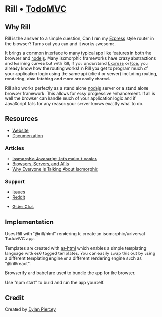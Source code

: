 # Rill • [TodoMVC](http://todomvc.com)

## Why Rill

Rill is the answer to a simple question; Can I run my [Express](https://github.com/expressjs/express) style router in the browser? Turns out you can and it works awesome.

It brings a common interface to many typical app like features in both the browser and [nodejs](https://nodejs.org). Many isomorphic frameworks have crazy abstractions and learning curves but with Rill, if you understand [Express](https://github.com/expressjs/express) or [Koa](https://github.com/koajs/koa), you already know how the routing works! In Rill you get to program much of your application logic using the same api (client or server) including routing, rendering, data fetching and more are easily shared.

Rill also works perfectly as a stand alone [nodejs](https://nodejs.org) server or a stand alone browser framework. This allows for easy progressive enhancement. If all is well the browser can handle much of your application logic and if JavaScript fails for any reason your server knows exactly what to do.


## Resources

- [Website](https://github.com/rill-js/rill)
- [Documentation](https://github.com/rill-js/rill/tree/master/docs/api)

### Articles

- [Isomorphic Javascript, let’s make it easier.](https://medium.com/@pierceydylan/isomorphic-javascript-it-just-has-to-work-b9da5b0c8035)
- [Browsers, Servers, and APIs](https://medium.com/@iamjohnhenry/browsers-servers-and-apis-2f7b10523f39)
- [Why Everyone is Talking About Isomorphic](https://medium.com/capital-one-developers/why-everyone-is-talking-about-isomorphic-universal-javascript-and-why-it-matters-38c07c87905#.mdd84j28m)

### Support

- [Issues](https://github.com/rill-js/rill/issues)
- [Reddit](https://www.reddit.com/r/Rill/)
* [Gitter Chat](https://gitter.im/rill-js/rill)


## Implementation

Uses Rill with "@rill/html" rendering to create an isomorphic/universal TodoMVC app.

Templates are created with [as-html](https://github.com/DylanPiercey/as-html) which enables a simple templating language with es6 tagged templates. You can easily swap this out by using a different templating engine or a different rendering engine such as "@rill/react".

Browserify and babel are used to bundle the app for the browser.

Use "npm start" to build and run the app yourself.

## Credit

Created by [Dylan Piercey](https://github.com/DylanPiercey)
